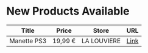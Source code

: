 # New Products Available

| Title | Price | Store | URL |
|---|---|---|---|
| Manette PS3 | 19,99 € | LA LOUVIERE | [Link](https://www.cashconverters.be/fr/accessoires-jeux-video/844764-manette-ps3.html) |
